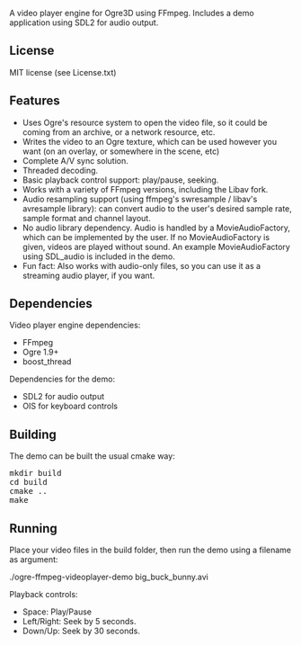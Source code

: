 A video player engine for Ogre3D using FFmpeg. Includes a demo application using SDL2 for audio output.

License
-------

MIT license (see License.txt)

Features
--------

 - Uses Ogre's resource system to open the video file, so it could be coming from an archive, or a network resource, etc.
 - Writes the video to an Ogre texture, which can be used however you want (on an overlay, or somewhere in the scene, etc)
 - Complete A/V sync solution.
 - Threaded decoding.
 - Basic playback control support: play/pause, seeking.
 - Works with a variety of FFmpeg versions, including the Libav fork. 
 - Audio resampling support (using ffmpeg's swresample / libav's avresample library): can convert audio to the user's desired sample rate, sample format and channel layout.
 - No audio library dependency. Audio is handled by a MovieAudioFactory, which can be implemented by the user. If no MovieAudioFactory is given, videos are played without sound. An example MovieAudioFactory using SDL_audio is included in the demo. 
 - Fun fact: Also works with audio-only files, so you can use it as a streaming audio player, if you want.

Dependencies
------------

Video player engine dependencies:

 - FFmpeg
 - Ogre 1.9+
 - boost_thread

Dependencies for the demo:

 - SDL2 for audio output
 - OIS for keyboard controls

Building
--------

The demo can be built the usual cmake way:

<pre>
mkdir build
cd build
cmake ..
make
</pre>

Running
-------

Place your video files in the build folder, then run the demo using a filename as argument:

./ogre-ffmpeg-videoplayer-demo big_buck_bunny.avi

Playback controls:
 - Space: Play/Pause
 - Left/Right: Seek by 5 seconds.
 - Down/Up: Seek by 30 seconds.
